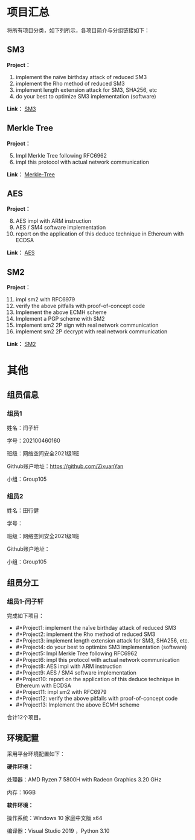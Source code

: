 # 项目汇总

将所有项目分类，如下列所示，各项目简介与分组链接如下：

## SM3

**Project：**
1. implement the naïve birthday attack of reduced SM3
2. implement the Rho method of reduced SM3
3. implement length extension attack for SM3, SHA256, etc
4. do your best to optimize SM3 implementation (software)

**Link：** 
[SM3](https://github.com/ZixuanYan/Homework-Group105/tree/SM3)

## Merkle Tree
**Project：**

5. Impl Merkle Tree following RFC6962
6. impl this protocol with actual network communication

**Link：** 
[Merkle-Tree](https://github.com/ZixuanYan/Homework-Group105/tree/Merkle-Tree)

## AES
**Project：**

8. AES impl with ARM instruction
9. AES / SM4 software implementation
10. report on the application of this deduce technique in Ethereum with ECDSA

**Link：** 
[AES](https://github.com/ZixuanYan/Homework-Group105/tree/AES)
## SM2
**Project：**

11. impl sm2 with RFC6979
12. verify the above pitfalls with proof-of-concept code
13. Implement the above ECMH scheme
14. Implement a PGP scheme with SM2
15. implement sm2 2P sign with real network communication
16. implement sm2 2P decrypt with real network communication

**Link：** 
[SM2](https://github.com/ZixuanYan/Homework-Group105/tree/SM2)
# 其他

## 组员信息

### 组员1

姓名：闫子轩

学号：202100460160

班级：网络空间安全2021级1班

Github账户地址：https://github.com/ZixuanYan

小组：Group105

### 组员2

姓名：田行健

学号：

班级：网络空间安全2021级1班

Github账户地址：

小组：Group105

## 组员分工

### 组员1-闫子轩
完成如下项目：
- #*Project1: implement the naïve birthday attack of reduced SM3
- #*Project2: implement the Rho method of reduced SM3
- #*Project3: implement length extension attack for SM3, SHA256, etc.
- #*Project4: do your best to optimize SM3 implementation (software)
- #*Project5: Impl Merkle Tree following RFC6962
- #*Project6: impl this protocol with actual network communication
- #*Project8: AES impl with ARM instruction
- #*Project9: AES / SM4 software implementation
- #*Project10: report on the application of this deduce technique in Ethereum with ECDSA
- #*Project11: impl sm2 with RFC6979
- #*Project12: verify the above pitfalls with proof-of-concept code
- #*Project13: Implement the above ECMH scheme

合计12个项目。
## 环境配置

采用平台环境配置如下：

**硬件环境：**

处理器：AMD Ryzen 7 5800H with Radeon Graphics 3.20 GHz

内存：16GB

**软件环境：**

操作系统：Windows 10 家庭中文版 x64

编译器：Visual Studio 2019 ，Python 3.10 



